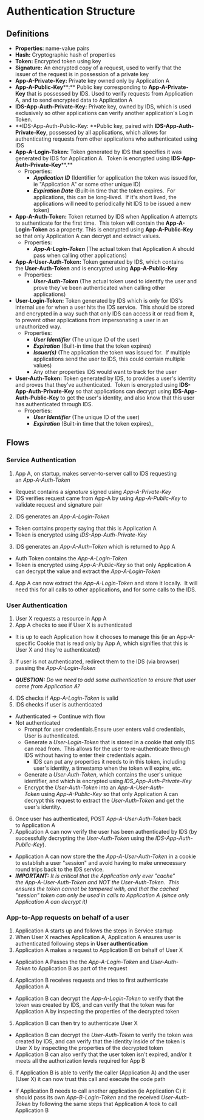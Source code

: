 # Authentication Structure

## Definitions
* **Properties**: name-value pairs
* **Hash:** Cryptographic hash of properties
* **Token:** Encrypted token using key
* **Signature:** An encrypted copy of a request, used to verify that the issuer of the request is in possession of a private key
* **App-A-Private-Key:** Private key owned only by Application A
* **App-A-Public-Key****:** Public key corresponding to **App-A-Private-Key** that is possessed by IDS. Used to verify requests from Application A, and to send encrypted data to Application A
* **IDS-App-Auth-Private-Key:** Private key, owned by IDS, which is used exclusively so other applications can verify another application's Login Token.
* **IDS-App-Auth-Public-Key: **Public key, paired with **IDS-App-Auth-Private-Key**, possessed by all applications, which allows for authenticating requests from other applications who authenticated using IDS
* **App-A-Login-Token:** Token generated by IDS that specifies it was generated by IDS for Application A.  Token is encrypted using **IDS-App-Auth-Private-Key****.**
  * Properties: 
    * _**Application ID**_ (Identifier for application the token was issued for, ie "Application A" or some other unique ID)
    * _**Expiration Date**_ (Built-in time that the token expires.  For applications, this can be long-lived.  If it's short lived, the applications will need to periodically hit IDS to be issued a new token)
* **App-A-Auth-Token:** Token returned by IDS when Application A attempts to authenticate for the first time.  This token will contain the **App-A-Login-Token** as a property. This is encrypted using **App-A-Public-Key** so that only Application A can decrypt and extract values.
    * Properties:
      * _**App-A-Login-Token**_ (The actual token that Application A should pass when calling other applications)
* **App-A-User-Auth-Token:** Token generated by IDS, which contains the **User-Auth-Token** and is encrypted using **App-A-Public-Key**
  * Properties:
    * _**User-Auth-Token**_ (The actual token used to identify the user and prove they've been authenticated when calling other applications)
* **User-Login-Token:** Token generated by IDS which is only for IDS's internal use for when a user hits the IDS service.  This should be stored and encrypted in a way such that only IDS can access it or read from it, to prevent other applications from impersonating a user in an unauthorized way.
  * Properties:
    * _**User Identifier**_ (The unique ID of the user)
    * _**Expiration**_ (Built-in time that the token expires)
    * _**Issuer(s)**_ (The application the token was issued for.  If multiple applications send the user to IDS, this could contain multiple values)
    * Any other properties IDS would want to track for the user
* **User-Auth-Token:** Token generated by IDS, to provides a user's identity and proves that they've authenticated.  Token is encrypted using **IDS-App-Auth-Private-Key** so that applications can decrypt using **IDS-App-Auth-Public-Key** to get the user's identity, and also know that this user has authenticated through IDS.
  * Properties:
    * _**User Identifier**_ (The unique ID of the user)
    * _**Expiration**_ (Built-in time that the token expires)_

## Flows

### Service Authentication
1. App A, on startup, makes server-to-server call to IDS requesting an _App-A-Auth-Token_
  * Request contains a _signature_ signed using _App-A-Private-Key_
  * IDS verifies request came from App-A by using _App-A-Public-Key_ to validate request and signature pair
2. IDS generates an _App-A-Login-Token_
  * Token contains property saying that this is Application A
  * Token is encrypted using _IDS-App-Auth-Private-Key_
3. IDS generates an _App-A-Auth-Token_ which is returned to App A
  * Auth Token contains the _App-A-Login-Token_
  * Token is encrypted using _App-A-Public-Key_ so that only Application A can decrypt the value and extract the _App-A-Login-Token_
4. App A can now extract the _App-A-Login-Token_ and store it locally.  It will need this for all calls to other applications, and for some calls to the IDS.

### User Authentication
1. User X requests a resource in App A
2. App A checks to see if User X is authenticated
  * It is up to each Application how it chooses to manage this (ie an App-A-specific Cookie that is read only by App A, which signifies that this is User X and they're authenticated)
3. If user is not authenticated, redirect them to the IDS (via browser) passing the _App-A-Login-Token_
  * _**QUESTION:** Do we need to add some authentication to ensure that user came from Application A?_
4. IDS checks if _App-A-Login-Token_ is valid
5. IDS checks if user is authenticated
  * Authenticated -> Continue with flow
  * Not authenticated
    * Prompt for user credentials.Ensure user enters valid credentials, User is authenticated.
    * Generate a _User-Login-Token_ that is stored in a cookie that only IDS can read from.  This allows for the user to re-authenticate through IDS without having to enter their credentials again.
      * IDS can put any properties it needs to in this token, including user's identity, a timestamp when the token will expire, etc.
    * Generate a _User-Auth-Token_, which contains the user's unique identifier, and which is encrypted using _IDS_App-Auth-Private-Key_
    * Encrypt the _User-Auth-Token_ into an _App-A-User-Auth-Token_ using _App-A-Public-Key_ so that only Application A can decrypt this request to extract the _User-Auth-Token_ and get the user's identity.
6. Once user has authenticated, POST _App-A-User-Auth-Token_ back to Application A
7. Application A can now verify the user has been authenticated by IDS (by successfully decrypting the _User-Auth-Token_ using the _IDS-App-Auth-Public-Key_).  
  * Application A can now store the the _App-A-User-Auth-Token_ in a cookie to establish a user "session" and avoid having to make unnecessary round trips back to the IDS service.
  * _**IMPORTANT:** It is critical that the Application only ever "cache" the _App-A-User-Auth-Token_ and NOT the _User-Auth-Token_.  This ensures the token cannot be tampered with, and that the cached "session" token can only be used in calls to Application A (since only Application A can decrypt it)_

### App-to-App requests on behalf of a user
1. Application A starts up and follows the steps in Service startup
2. When User X reaches Application A, Application A ensures user is authenticated following steps in **User authentication**
3. Application A makes a request to Application B on behalf of User X
  * Application A Passes the the _App-A-Login-Token_ and _User-Auth-Token_ to Application B as part of the request
4. Application B receives requests and tries to first authenticate Application A
  * Application B can decrypt the _App-A-Login-Token_ to verify that the token was created by IDS, and can verify that the token was for Application A by inspecting the properties of the decrypted token
5. Application B can then try to authenticate User X
  * Application B can decrypt the _User-Auth-Token_ to verify the token was created by IDS, and can verify that the identity inside of the token is User X by inspecting the properties of the decrypted token
  * Application B can also verify that the user token isn't expired, and/or it meets all the authorization levels required for App B
6. If Application B is able to verify the caller (Application A) and the user (User X) it can now trust this call and execute the code path
  * If Application B needs to call another application (ie Application C) it should pass its own _App-B-Login-Token_ and the received _User-Auth-Token_ by following the same steps that Application A took to call Application B
